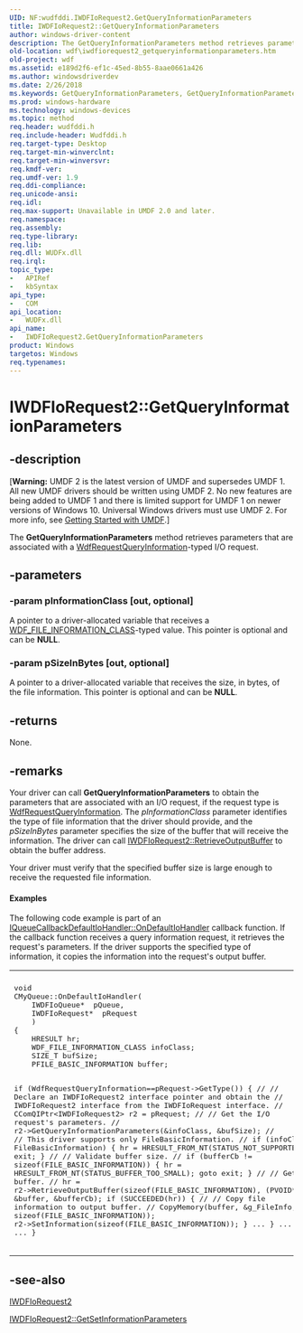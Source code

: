 ```yaml
---
UID: NF:wudfddi.IWDFIoRequest2.GetQueryInformationParameters
title: IWDFIoRequest2::GetQueryInformationParameters
author: windows-driver-content
description: The GetQueryInformationParameters method retrieves parameters that are associated with a WdfRequestQueryInformation-typed I/O request.
old-location: wdf\iwdfiorequest2_getqueryinformationparameters.htm
old-project: wdf
ms.assetid: e189d2f6-ef1c-45ed-8b55-8aae0661a426
ms.author: windowsdriverdev
ms.date: 2/26/2018
ms.keywords: GetQueryInformationParameters, GetQueryInformationParameters method, GetQueryInformationParameters method,IWDFIoRequest2 interface, IWDFIoRequest2 interface,GetQueryInformationParameters method, IWDFIoRequest2.GetQueryInformationParameters, IWDFIoRequest2::GetQueryInformationParameters, UMDFRequestObjectRef_595d2b4c-1286-4243-b440-0efaae03980d.xml, umdf.iwdfiorequest2_getqueryinformationparameters, wdf.iwdfiorequest2_getqueryinformationparameters, wudfddi/IWDFIoRequest2::GetQueryInformationParameters
ms.prod: windows-hardware
ms.technology: windows-devices
ms.topic: method
req.header: wudfddi.h
req.include-header: Wudfddi.h
req.target-type: Desktop
req.target-min-winverclnt: 
req.target-min-winversvr: 
req.kmdf-ver: 
req.umdf-ver: 1.9
req.ddi-compliance: 
req.unicode-ansi: 
req.idl: 
req.max-support: Unavailable in UMDF 2.0 and later.
req.namespace: 
req.assembly: 
req.type-library: 
req.lib: 
req.dll: WUDFx.dll
req.irql: 
topic_type:
-	APIRef
-	kbSyntax
api_type:
-	COM
api_location:
-	WUDFx.dll
api_name:
-	IWDFIoRequest2.GetQueryInformationParameters
product: Windows
targetos: Windows
req.typenames: 
---
```


# IWDFIoRequest2::GetQueryInformationParameters


## -description


<p class="CCE_Message">[<b>Warning:</b> UMDF 2 is the latest version of UMDF and supersedes UMDF 1.  All new UMDF drivers should be written using UMDF 2.  No new features are being added to UMDF 1 and there is limited support for UMDF 1 on newer versions of Windows 10.  Universal Windows drivers must use UMDF 2.  For more info, see <a href="https://docs.microsoft.com/en-us/windows-hardware/drivers/wdf/getting-started-with-umdf-version-2">Getting Started with UMDF</a>.]

The <b>GetQueryInformationParameters</b> method retrieves parameters that are associated with a <a href="https://msdn.microsoft.com/a883f22e-0d6f-4755-882b-ad5a60a09271">WdfRequestQueryInformation</a>-typed I/O request.


## -parameters




### -param pInformationClass [out, optional]

A pointer to a driver-allocated variable that receives a <a href="https://msdn.microsoft.com/library/windows/hardware/ff561405">WDF_FILE_INFORMATION_CLASS</a>-typed value. This pointer is optional and can be <b>NULL</b>.


### -param pSizeInBytes [out, optional]

A pointer to a driver-allocated variable that receives the size, in bytes, of the file information. This pointer is optional and can be <b>NULL</b>.


## -returns



None.




## -remarks



Your driver can call <b>GetQueryInformationParameters</b> to obtain the parameters that are associated with an I/O request, if the request type is <a href="https://msdn.microsoft.com/a883f22e-0d6f-4755-882b-ad5a60a09271">WdfRequestQueryInformation</a>. The <i>pInformationClass</i> parameter identifies the type of file information that the driver should provide, and the <i>pSizeInBytes</i> parameter specifies the size of the buffer that will receive the information. The driver can call <a href="https://msdn.microsoft.com/library/windows/hardware/ff559041">IWDFIoRequest2::RetrieveOutputBuffer</a> to obtain the buffer address. 

Your driver must verify that the specified buffer size is large enough to receive the requested file information.


#### Examples

The following code example is part of an <a href="https://msdn.microsoft.com/library/windows/hardware/ff556847">IQueueCallbackDefaultIoHandler::OnDefaultIoHandler</a> callback function. If the callback function receives a query information request, it retrieves the request's parameters. If the driver supports the specified type of information, it copies the information into the request's output buffer.

<div class="code"><span codelanguage=""><table>
<tr>
<th></th>
</tr>
<tr>
<td>
<pre>void
CMyQueue::OnDefaultIoHandler(
    IWDFIoQueue*  pQueue,
    IWDFIoRequest*  pRequest
    )
{
    HRESULT hr;
    WDF_FILE_INFORMATION_CLASS infoClass;
    SIZE_T bufSize;
    PFILE_BASIC_INFORMATION buffer;

 if (WdfRequestQueryInformation==pRequest-&gt;GetType())
    {
        //
        // Declare an IWDFIoRequest2 interface pointer and obtain the
        // IWDFIoRequest2 interface from the IWDFIoRequest interface.
        //
        CComQIPtr&lt;IWDFIoRequest2&gt; r2 = pRequest;
        // 
        // Get the I/O request's parameters.
        // 
        r2-&gt;GetQueryInformationParameters(&amp;infoClass,
                                          &amp;bufSize);
        // 
        // This driver supports only FileBasicInformation.
        // 
        if (infoClass != FileBasicInformation)
        {
            hr = HRESULT_FROM_NT(STATUS_NOT_SUPPORTED);
            goto exit;
        }
        // 
        // Validate buffer size.
        // 
        if (bufferCb != sizeof(FILE_BASIC_INFORMATION))
        {
            hr = HRESULT_FROM_NT(STATUS_BUFFER_TOO_SMALL);
            goto exit;
        }
        // 
        // Get output buffer.
        // 
        hr = r2-&gt;RetrieveOutputBuffer(sizeof(FILE_BASIC_INFORMATION), 
                                      (PVOID*) &amp;buffer,
                                      &amp;bufferCb);
        if (SUCCEEDED(hr))
        {
            // 
            // Copy file information to output buffer.
            // 
            CopyMemory(buffer,
                       &amp;g_FileInfo,
                       sizeof(FILE_BASIC_INFORMATION));
            r2-&gt;SetInformation(sizeof(FILE_BASIC_INFORMATION));
        }
 ...
    }
...
exit:
...
}</pre>
</td>
</tr>
</table></span></div>



## -see-also




<a href="https://msdn.microsoft.com/library/windows/hardware/ff558988">IWDFIoRequest2</a>



<a href="https://msdn.microsoft.com/library/windows/hardware/ff559009">IWDFIoRequest2::GetSetInformationParameters</a>
 

 

